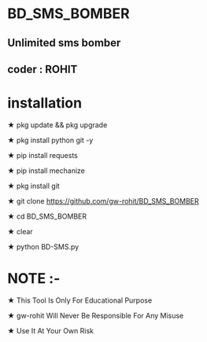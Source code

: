 
# BD_SMS_BOMBER
## Unlimited sms bomber
## coder : ROHIT

# installation 

★ pkg update && pkg upgrade

★ pkg install python git -y

★ pip install requests

★ pip install mechanize

★ pkg install git

★ git clone https://github.com/gw-rohit/BD_SMS_BOMBER

★ cd BD_SMS_BOMBER

★ clear

★ python BD-SMS.py

# NOTE :-

★ This Tool Is Only For Educational Purpose

★ gw-rohit Will Never Be Responsible For Any Misuse

★ Use It At Your Own Risk
